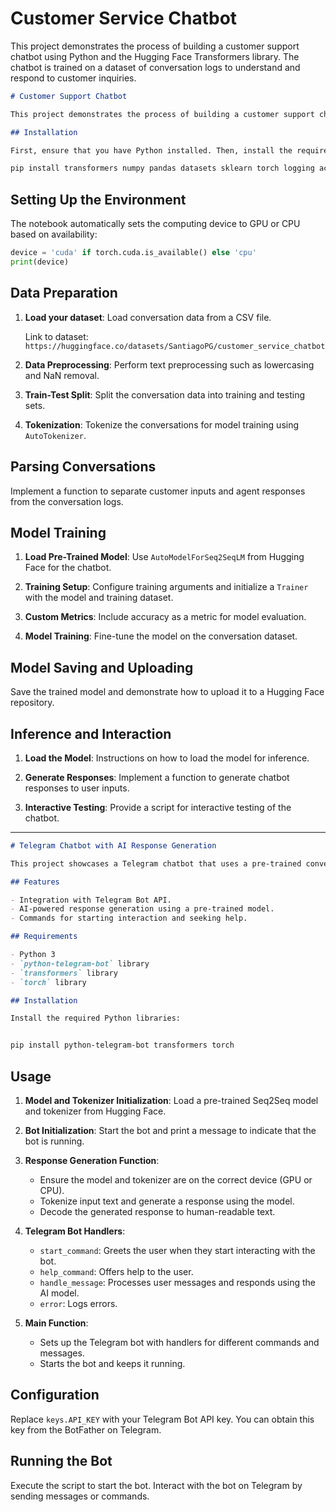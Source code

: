 # Customer Service Chatbot
This project demonstrates the process of building a customer support chatbot using Python and the Hugging Face Transformers library. The chatbot is trained on a dataset of conversation logs to understand and respond to customer inquiries.
```markdown
# Customer Support Chatbot

This project demonstrates the process of building a customer support chatbot using Python and the Hugging Face Transformers library. The chatbot is trained on a dataset of conversation logs to understand and respond to customer inquiries.

## Installation

First, ensure that you have Python installed. Then, install the required libraries:

pip install transformers numpy pandas datasets sklearn torch logging accelerate
```

## Setting Up the Environment

The notebook automatically sets the computing device to GPU or CPU based on availability:

```python
device = 'cuda' if torch.cuda.is_available() else 'cpu'
print(device)
```

## Data Preparation

1. **Load your dataset**:
   Load conversation data from a CSV file.

   Link to dataset: `https://huggingface.co/datasets/SantiagoPG/customer_service_chatbot`

3. **Data Preprocessing**:
   Perform text preprocessing such as lowercasing and NaN removal.

4. **Train-Test Split**:
   Split the conversation data into training and testing sets.

5. **Tokenization**:
   Tokenize the conversations for model training using `AutoTokenizer`.

## Parsing Conversations

Implement a function to separate customer inputs and agent responses from the conversation logs.

## Model Training

1. **Load Pre-Trained Model**:
   Use `AutoModelForSeq2SeqLM` from Hugging Face for the chatbot.

2. **Training Setup**:
   Configure training arguments and initialize a `Trainer` with the model and training dataset.

3. **Custom Metrics**:
   Include accuracy as a metric for model evaluation.

4. **Model Training**:
   Fine-tune the model on the conversation dataset.

## Model Saving and Uploading

Save the trained model and demonstrate how to upload it to a Hugging Face repository.

## Inference and Interaction

1. **Load the Model**:
   Instructions on how to load the model for inference.

2. **Generate Responses**:
   Implement a function to generate chatbot responses to user inputs.

3. **Interactive Testing**:
   Provide a script for interactive testing of the chatbot.

------------------------------------------------------------

```markdown
# Telegram Chatbot with AI Response Generation

This project showcases a Telegram chatbot that uses a pre-trained conversational AI model from Hugging Face's Transformers library to generate responses. The bot is designed to interact with users by processing their messages and responding with relevant answers.

## Features

- Integration with Telegram Bot API.
- AI-powered response generation using a pre-trained model.
- Commands for starting interaction and seeking help.

## Requirements

- Python 3
- `python-telegram-bot` library
- `transformers` library
- `torch` library

## Installation

Install the required Python libraries:


pip install python-telegram-bot transformers torch
```

## Usage

1. **Model and Tokenizer Initialization**:
   Load a pre-trained Seq2Seq model and tokenizer from Hugging Face.

2. **Bot Initialization**:
   Start the bot and print a message to indicate that the bot is running.

3. **Response Generation Function**:
   - Ensure the model and tokenizer are on the correct device (GPU or CPU).
   - Tokenize input text and generate a response using the model.
   - Decode the generated response to human-readable text.

4. **Telegram Bot Handlers**:
   - `start_command`: Greets the user when they start interacting with the bot.
   - `help_command`: Offers help to the user.
   - `handle_message`: Processes user messages and responds using the AI model.
   - `error`: Logs errors.

5. **Main Function**:
   - Sets up the Telegram bot with handlers for different commands and messages.
   - Starts the bot and keeps it running.

## Configuration

Replace `keys.API_KEY` with your Telegram Bot API key. You can obtain this key from the BotFather on Telegram.

## Running the Bot

Execute the script to start the bot. Interact with the bot on Telegram by sending messages or commands.

